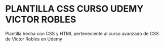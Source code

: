 # PLANTILLA CSS CURSO UDEMY VICTOR ROBLES
Plantilla hecha con CSS y HTML perteneciente al curso avanzado de CSS de Victor Robles en Udemy
